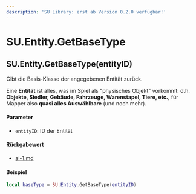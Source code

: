 ```yaml
---
description: 'SU Library: erst ab Version 0.2.0 verfügbar!'
---
```


# SU.Entity.GetBaseType

## SU.Entity.GetBaseType(entityID)

Gibt die Basis-Klasse der angegebenen Entität zurück.

Eine **Entität** ist alles, was im Spiel als "physisches Objekt" vorkommt: d.h. **Objekte, Siedler, Gebäude, Fahrzeuge, Warenstapel, Tiere, etc.**, für Mapper also **quasi alles Auswählbare** (und noch mehr).

#### Parameter

* `entityID`: ID der Entität

#### Rückgabewert

* [ai-1.md](../../su-api-enums/ai-1.md "mention")

#### Beispiel

```lua
local baseType = SU.Entity.GetBaseType(entityID)
```
